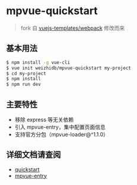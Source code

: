 # mpvue-quickstart

> fork 自 [vuejs-templates/webpack](https://github.com/vuejs-templates/webpack) 修改而来

## 基本用法

``` bash
$ npm install -g vue-cli
$ vue init weizhidb/mpvue-quickstart my-project
$ cd my-project
$ npm install
$ npm run dev
```

## 主要特性

* 移除 express 等无关依赖
* 引入 mpvue-entry，集中配置页面信息
* 支持官方分包（mpvue-loader@^1.1.0）

## 详细文档请查阅

* [quickstart](http://mpvue.com/mpvue/quickstart)
* [mpvue-entry](https://github.com/weizhidb/mpvue-entry)
